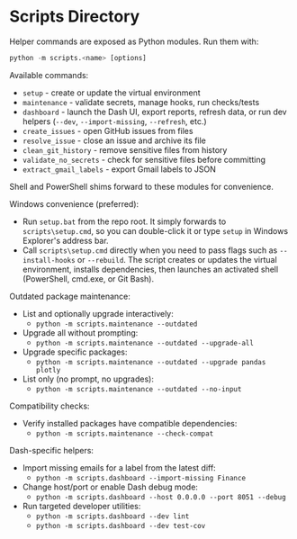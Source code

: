 # Scripts Directory

Helper commands are exposed as Python modules. Run them with:

``` python
python -m scripts.<name> [options]
```

Available commands:

- `setup` - create or update the virtual environment
- `maintenance` - validate secrets, manage hooks, run checks/tests
- `dashboard` - launch the Dash UI, export reports, refresh data, or run dev
  helpers (`--dev`, `--import-missing`, `--refresh`, etc.)
- `create_issues` - open GitHub issues from files
- `resolve_issue` - close an issue and archive its file
- `clean_git_history` - remove sensitive files from history
- `validate_no_secrets` - check for sensitive files before committing
- `extract_gmail_labels` - export Gmail labels to JSON

Shell and PowerShell shims forward to these modules for convenience.

Windows convenience (preferred):

- Run `setup.bat` from the repo root. It simply forwards to `scripts\setup.cmd`,
  so you can double-click it or type `setup` in Windows Explorer's address bar.
- Call `scripts\setup.cmd` directly when you need to pass flags such as
  `--install-hooks` or `--rebuild`. The script creates or updates the virtual
  environment, installs dependencies, then launches an activated shell
  (PowerShell, cmd.exe, or Git Bash).

Outdated package maintenance:

- List and optionally upgrade interactively:
  - `python -m scripts.maintenance --outdated`
- Upgrade all without prompting:
  - `python -m scripts.maintenance --outdated --upgrade-all`
- Upgrade specific packages:
  - `python -m scripts.maintenance --outdated --upgrade pandas plotly`
- List only (no prompt, no upgrades):
  - `python -m scripts.maintenance --outdated --no-input`

Compatibility checks:

- Verify installed packages have compatible dependencies:
  - `python -m scripts.maintenance --check-compat`

Dash-specific helpers:

- Import missing emails for a label from the latest diff:
  - `python -m scripts.dashboard --import-missing Finance`
- Change host/port or enable Dash debug mode:
  - `python -m scripts.dashboard --host 0.0.0.0 --port 8051 --debug`
- Run targeted developer utilities:
  - `python -m scripts.dashboard --dev lint`
  - `python -m scripts.dashboard --dev test-cov`

